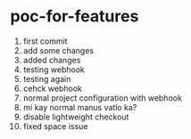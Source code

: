 # poc-for-features
1. first commit
2. add some changes
3. added changes
4. testing webhook
5. testing again
6. cehck webhook
7. normal project configuration with webhook
8. mi kay normal manus vatlo ka?
9. disable lightweight checkout
10. fixed space issue